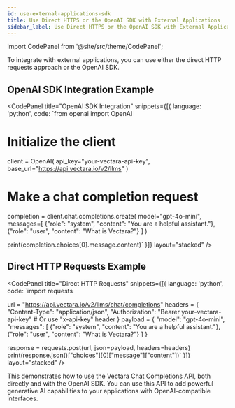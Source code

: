 ```yaml
---
id: use-external-applications-sdk
title: Use Direct HTTPS or the OpenAI SDK with External Applications
sidebar_label: Use Direct HTTPS or the OpenAI SDK with External Applications
---
```


import CodePanel from '@site/src/theme/CodePanel';

To integrate with external applications, you can use either the direct HTTP
requests approach or the OpenAI SDK.

## OpenAI SDK Integration Example

<CodePanel
  title="OpenAI SDK Integration"
  snippets={[{
    language: 'python',
    code: `from openai import OpenAI

# Initialize the client
client = OpenAI(
    api_key="your-vectara-api-key",
    base_url="https://api.vectara.io/v2/llms"
)

# Make a chat completion request
completion = client.chat.completions.create(
    model="gpt-4o-mini",
    messages=[
        {"role": "system", "content": "You are a helpful assistant."},
        {"role": "user", "content": "What is Vectara?"}
    ]
)

print(completion.choices[0].message.content)`
  }]}
  layout="stacked"
/>

## Direct HTTP Requests Example

<CodePanel
  title="Direct HTTP Requests"
  snippets={[{
    language: 'python',
    code: `import requests

url = "https://api.vectara.io/v2/llms/chat/completions"
headers = {
    "Content-Type": "application/json",
    "Authorization": "Bearer your-vectara-api-key"  # Or use "x-api-key" header
}
payload = {
    "model": "gpt-4o-mini",
    "messages": [
        {"role": "system", "content": "You are a helpful assistant."},
        {"role": "user", "content": "What is Vectara?"}
    ]
}

response = requests.post(url, json=payload, headers=headers)
print(response.json()["choices"][0]["message"]["content"])`
  }]}
  layout="stacked"
/>

This demonstrates how to use the Vectara Chat Completions API, both
directly and with the OpenAI SDK. You can use this API to add powerful
generative AI capabilities to your applications with OpenAI-compatible
interfaces.
